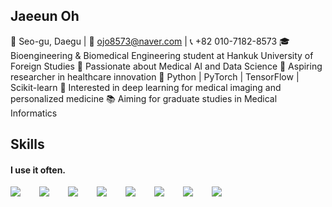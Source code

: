 
## Jaeeun Oh
📍 Seo-gu, Daegu | 📧 ojo8573@naver.com | 📞 +82 010-7182-8573
🎓 Bioengineering & Biomedical Engineering student at Hankuk University of Foreign Studies
🧬 Passionate about Medical AI and Data Science
🏥 Aspiring researcher in healthcare innovation
🐍 Python | PyTorch | TensorFlow | Scikit-learn
🔬 Interested in deep learning for medical imaging and personalized medicine
📚 Aiming for graduate studies in Medical Informatics

## Skills
#### I use it often.
<div style="display:flex;gap:30px;flex-wrap:wrap;">
  <img src="https://img.shields.io/badge/python-3776AB?style=for-the-badge&logo=python&logoColor=white">
  <img src="https://img.shields.io/badge/tesorflow-FF6F00?style=for-the-badge&logo=tensorflow&logoColor=white">
  <img src="https://img.shields.io/badge/pytorch-EE4C2C?style=for-the-badge&logo=pytorch&logoColor=white">
  <img src="https://img.shields.io/badge/opencv-5C3EE8?style=for-the-badge&logo=opencv&logoColor=white">
  <img src="https://img.shields.io/badge/numpy-013243?style=for-the-badge&logo=numpy&logoColor=white">
  <img src="https://img.shields.io/badge/pandas-150458?style=for-the-badge&logo=pandas&logoColor=white">
  <img src="https://img.shields.io/badge/jupyter-F37626?style=for-the-badge&logo=jupyter&logoColor=white">
  <img src="https://img.shields.io/badge/scikitlearn-F7931E?style=for-the-badge&logo=scikitlearn&logoColor=white">
</div>
<br />
<br />
<br />
